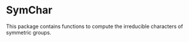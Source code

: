 # SymChar

This package contains functions to compute the irreducible characters of symmetric groups.
